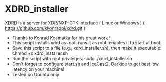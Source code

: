 # XDRD_installer
 XDRD is a server for XDR/NXP-GTK interface ( Linux or Windows ) ( https://github.com/kkonradpl/xdrd.git )
- Thanks to Konrad Kosmatka for his great work !
- This script installs xdrd as root, runs it as root, enables it to start at boot.
- Save this script to a file (e.g., xdrd_installer.sh), then make it executable: chmod +x xdrd_installer.sh
- Run the script with root privileges: sudo ./xdrd_installer.sh
- Don't forget to configure start.sh and IceCast2, Darkice to get best low latency on your machine!
- Tested on Ubuntu only
